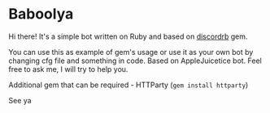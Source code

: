 # Baboolya
Hi there! It's a simple bot written on Ruby and based on [discordrb](https://github.com/shardlab/discordrb) gem.

You can use this as example of gem's usage or use it as your own bot by changing cfg file and something in code. Based on AppleJuicetice bot.
Feel free to ask me, I will try to help you.

Additional gem that can be required - HTTParty (`gem install httparty`)

See ya
